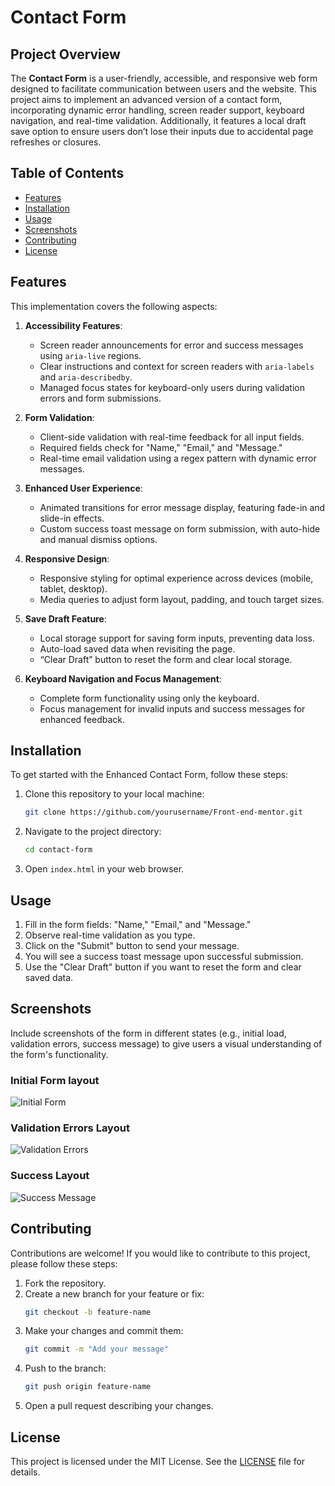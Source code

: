 # Contact Form

## Project Overview

The **Contact Form** is a user-friendly, accessible, and responsive web form designed to facilitate communication between users and the website. This project aims to implement an advanced version of a contact form, incorporating dynamic error handling, screen reader support, keyboard navigation, and real-time validation. Additionally, it features a local draft save option to ensure users don’t lose their inputs due to accidental page refreshes or closures.

## Table of Contents

- [Features](#features)
- [Installation](#installation)
- [Usage](#usage)
- [Screenshots](#screenshots)
- [Contributing](#contributing)
- [License](#license)

## Features

This implementation covers the following aspects:

1. **Accessibility Features**:
    - Screen reader announcements for error and success messages using `aria-live` regions.
    - Clear instructions and context for screen readers with `aria-labels` and `aria-describedby`.
    - Managed focus states for keyboard-only users during validation errors and form submissions.

2. **Form Validation**:
    - Client-side validation with real-time feedback for all input fields.
    - Required fields check for "Name," "Email," and "Message."
    - Real-time email validation using a regex pattern with dynamic error messages.

3. **Enhanced User Experience**:
    - Animated transitions for error message display, featuring fade-in and slide-in effects.
    - Custom success toast message on form submission, with auto-hide and manual dismiss options.

4. **Responsive Design**:
    - Responsive styling for optimal experience across devices (mobile, tablet, desktop).
    - Media queries to adjust form layout, padding, and touch target sizes.

5. **Save Draft Feature**:
    - Local storage support for saving form inputs, preventing data loss.
    - Auto-load saved data when revisiting the page.
    - “Clear Draft” button to reset the form and clear local storage.

6. **Keyboard Navigation and Focus Management**:
    - Complete form functionality using only the keyboard.
    - Focus management for invalid inputs and success messages for enhanced feedback.

## Installation

To get started with the Enhanced Contact Form, follow these steps:

1. Clone this repository to your local machine:
    ```bash
    git clone https://github.com/yourusername/Front-end-mentor.git
    ```
2. Navigate to the project directory:
    ```bash
    cd contact-form
    ```
3. Open `index.html` in your web browser.

## Usage

1. Fill in the form fields: "Name," "Email," and "Message."
2. Observe real-time validation as you type.
3. Click on the "Submit" button to send your message.
4. You will see a success toast message upon successful submission.
5. Use the "Clear Draft" button if you want to reset the form and clear saved data.

## Screenshots

Include screenshots of the form in different states (e.g., initial load, validation errors, success message) to give users a visual understanding of the form's functionality.
### Initial Form layout
![Initial Form](./images/mobile-solution.png)
### Validation Errors Layout
![Validation Errors](./images/desktop-error.png)
### Success Layout
![Success Message](./images/mobile-success.png)

## Contributing

Contributions are welcome! If you would like to contribute to this project, please follow these steps:

1. Fork the repository.
2. Create a new branch for your feature or fix:
    ```bash
    git checkout -b feature-name
    ```
3. Make your changes and commit them:
    ```bash
    git commit -m "Add your message"
    ```
4. Push to the branch:
    ```bash
    git push origin feature-name
    ```
5. Open a pull request describing your changes.

## License

This project is licensed under the MIT License. See the [LICENSE](LICENSE) file for details.